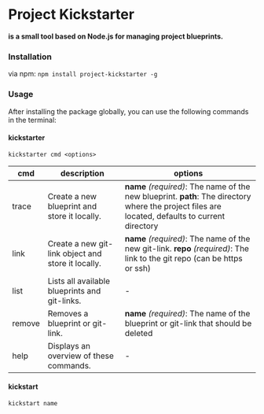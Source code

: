 # Project Kickstarter

**is a small tool based on Node.js for managing project blueprints.**

### Installation

via npm: `npm install project-kickstarter -g`

### Usage

After installing the package globally, you can use the following commands in the terminal:

#### kickstarter

```
kickstarter cmd <options>
```

| cmd | description | options |
|--------|----------------------------------------------------|--------------------------------------------------------------------------------------------------------------------------------------------------|
| trace | Create a new blueprint and store it locally. | **name** *(required)*: The name of the new blueprint. **path**: The directory where the project files are located, defaults to current directory |
| link | Create a new git-link object and store it locally. | **name** *(required)*: The name of the new git-link. **repo** *(required)*: The link to the git repo (can be https or ssh) |
| list | Lists all available blueprints and git-links. | - |
| remove | Removes a blueprint or git-link. | **name** *(required)*: The name of the blueprint or git-link that should be deleted |
| help | Displays an overview of these commands. | - |

#### kickstart

```
kickstart name
```
